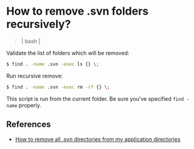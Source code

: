 # How to remove .svn folders recursively?
> | bash |

Validate the list of folders which will be removed:

```bash
$ find . -name .svn -exec ls {} \;
```

Run recursive remove:

```bash
$ find . -name .svn -exec rm -rf {} \;
```

This script is run from the current folder.  Be sure you've specified `find -name` properly.

## References

- [How to remove all .svn directories from my application directories ](https://stackoverflow.com/questions/1294590/how-to-remove-all-svn-directories-from-my-application-directories)